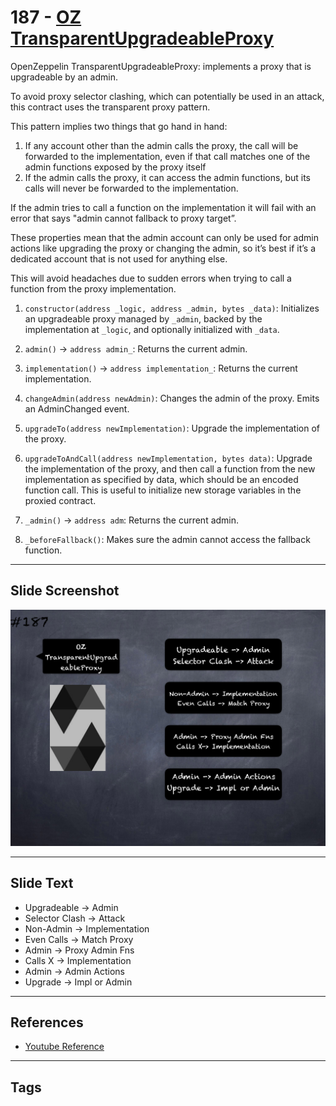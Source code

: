 # 187 - [OZ TransparentUpgradeableProxy](OZ%20TransparentUpgradeableProxy.md)
OpenZeppelin TransparentUpgradeableProxy: implements a proxy that is upgradeable by an admin. 

To avoid proxy selector clashing, which can potentially be used in an attack, this contract uses the transparent proxy pattern. 

This pattern implies two things that go hand in hand: 

1. If any account other than the admin calls the proxy, the call will be forwarded to the implementation, even if that call matches one of the admin functions exposed by the proxy itself
2. If the admin calls the proxy, it can access the admin functions, but its calls will never be forwarded to the implementation. 

If the admin tries to call a function on the implementation it will fail with an error that says "admin cannot fallback to proxy target”.

These properties mean that the admin account can only be used for admin actions like upgrading the proxy or changing the admin, so it’s best if it’s a dedicated account that is not used for anything else. 

This will avoid headaches due to sudden errors when trying to call a function from the proxy implementation.

1.  `constructor(address _logic, address _admin, bytes _data)`: Initializes an upgradeable proxy managed by `_admin`, backed by the implementation at `_logic`, and optionally initialized with `_data`.
    
2.  `admin()` → `address admin_`: Returns the current admin.
    
3.  `implementation()` → `address implementation_`: Returns the current implementation.
    
4.  `changeAdmin(address newAdmin)`: Changes the admin of the proxy. Emits an AdminChanged event.
    
5.  `upgradeTo(address newImplementation)`: Upgrade the implementation of the proxy.
    
6.  `upgradeToAndCall(address newImplementation, bytes data)`: Upgrade the implementation of the proxy, and then call a function from the new implementation as specified by data, which should be an encoded function call. This is useful to initialize new storage variables in the proxied contract.
    
7.  `_admin()` → `address adm`: Returns the current admin.
    
8.  `_beforeFallback()`: Makes sure the admin cannot access the fallback function.
___
## Slide Screenshot
![187.png](../../images/solidity201/187.png)
___
## Slide Text
- Upgradeable -> Admin
- Selector Clash -> Attack
- Non-Admin -> Implementation
- Even Calls -> Match Proxy
- Admin -> Proxy Admin Fns
- Calls X -> Implementation
- Admin -> Admin Actions
- Upgrade -> Impl or Admin
___
## References
- [Youtube Reference](https://youtu.be/0kx8M4u5980?t=596)
___
## Tags